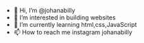 - 👋 Hi, I’m @johanabilly
- 👀 I’m interested in building websites 
- 🌱 I’m currently learning html,css,JavaScript 
- 📫 How to reach me instagram johanabilly

<!---
johanabilly/johanabilly is a ✨ special ✨ repository because its `README.md` (this file) appears on your GitHub profile.
You can click the Preview link to take a look at your changes.
--->
